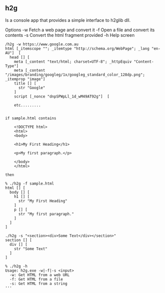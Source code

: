 ## h2g
Is a console app that provides a simple interface to h2glib dll.

Options
    -w  Fetch a web page and convert it
    -f  Open a file and convert its contents
    -s  Convert the html fragment provided
    -h  Help screen

```text
/h2g -w https://www.google.com.au
html [_itemscope ""; _itemtype "http://schema.org/WebPage"; _lang "en-AU"]  [
  head [] [
    meta [_content "text/html; charset=UTF-8"; _httpEquiv "Content-Type"]
    meta [_content "/images/branding/googleg/1x/googleg_standard_color_128dp.png"; _itemprop "image"]
    title [] [
      str "Google"
    ]
    script [_nonce "dnpSPWpLl_1d_wM49AT92g"]  [

    etc.........
```

```text

if sample.html contains

    <!DOCTYPE html>
    <html>
    <body>

    <h1>My First Heading</h1>

    <p>My first paragraph.</p>

    </body>
    </html>

then

% ./h2g -f sample.html 
html [] [
  body [] [
    h1 [] [
      str "My First Heading"
    ]
    p [] [
      str "My first paragraph."
    ]
  ]
]

```

```text
./h2g -s "<section><div>Some Text</div></section>"
section [] [
  div [] [
    str "Some Text"
  ]
]
```

```text
% ./h2g -h
Usage: h2g.exe -w|-f|-s <input>
  -w: Get HTML from a web URL
  -f: Get HTML from a file
  -s: Get HTML from a string
'''